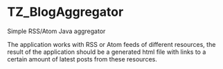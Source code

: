 # TZ_BlogAggregator
Simple RSS/Atom Java aggregator


The application works with RSS or Atom feeds
of different resources,
the result of the application should be
a generated html file with links to a certain amount of
latest posts from these resources.

